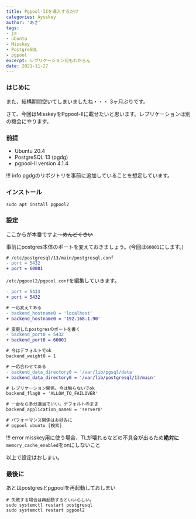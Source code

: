 ```yaml
---
title: Pgpool-IIを導入するだけ
categories: Ayuskey
author: 'あき'
tags:
- ja
- ubuntu
- Misskey
- PostgreSQL
- pgpool
excerpt: レプリケーション何もわからん
date: 2021-11-27
---
```


### はじめに

また、結構期間空いてしまいましたね・・・
3ヶ月ぶりです。

さて、今回はMisskeyをPgpool-IIに載せたいと思います。レプリケーションは別の機会にやります。

### 前提

- Ubuntu 20.4
- PostgreSQL 13 (pgdg)
- pgpool-II version 4.1.4

!!! info
    pgdgのリポジトリを事前に追加していることを想定しています。


### インストール

```shell
sudo apt install pgpool2
```

### 設定

ここからが本番ですよ〜~~めんどくさい~~

事前にpostgres本体のポートを変えておきましょう。(今回は`60001`にします。)

```diff
# /etc/postgresql/13/main/postgresql.conf
- port = 5432
+ port = 60001
```

`/etc/pgpool2/pgpool.conf`を編集していきます。

```diff
- port = 5433
+ port = 5432

# 一応変えてある
- backend_hostname0 = 'localhost'
+ backend_hostname0 = '192.168.1.90'

# 変更したpostgresのポートを書く
- backend_port0 = 5432
+ backend_port0 = 60001

# 今はデフォルトでok
backend_weight0 = 1

# 一応合わせてある
- backend_data_directory0 = '/var/lib/pgsql/data'
+ backend_data_directory0 = '/var/lib/postgresql/13/main'

# レプリケーション関係。今は触らないでok
backend_flag0 = 'ALLOW_TO_FAILOVER'

# 一台なら多分適当でいい。デフォルトのまま
backend_application_name0 = 'server0'

# パフォーマンス関係はお好みに
# pgpool ubuntu [検索]
```

!!! error
    misskey用に使う場合、TLが壊れるなどの不具合が出るため**絶対に**`memory_cache_enabled`をonにしないこと

以上で設定はおしまい。

### 最後に

あとはpostgresとpgpoolを再起動しておしまい

```shell
# 失敗する場合は再起動するといいらしい。
sudo systemctl restart postgresql
sudo systemctl restart pgpool2
```